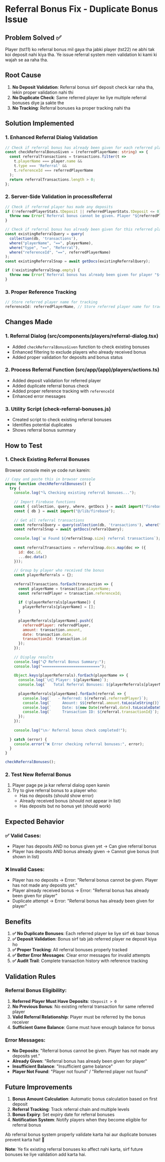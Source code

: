 # Referral Bonus Fix - Duplicate Bonus Issue

## Problem Solved ✅
Player (tst11) ko referral bonus mil gaya tha jabki player (tst22) ne abhi tak koi deposit nahi kiya tha. Ye issue referral system mein validation ki kami ki wajah se aa raha tha.

## Root Cause
1. **No Deposit Validation**: Referral bonus sirf deposit check kar raha tha, lekin proper validation nahi thi
2. **No Duplicate Check**: Same referred player ke liye multiple referral bonuses diye ja sakte the
3. **No Tracking**: Referral bonuses ka proper tracking nahi tha

## Solution Implemented

### 1. **Enhanced Referral Dialog Validation**
```typescript
// Check if referral bonus has already been given for each referred player
const checkReferralBonusGiven = (referredPlayerName: string) => {
  const referralTransactions = transactions.filter(t => 
    t.playerName === player.name && 
    t.type === 'Referral' && 
    t.referenceId === referredPlayerName
  );
  return referralTransactions.length > 0;
};
```

### 2. **Server-Side Validation in processReferral**
```typescript
// Check if referred player has made any deposits
if (!referredPlayerStats.tDeposit || referredPlayerStats.tDeposit <= 0) {
  throw new Error(`Referral bonus cannot be given. Player "${referredPlayerName}" has not made any deposits yet.`);
}

// Check if referral bonus has already been given for this referred player
const existingReferralQuery = query(
  collection(db, 'transactions'), 
  where("playerName", "==", playerName),
  where("type", "==", "Referral"),
  where("referenceId", "==", referredPlayerName)
);
const existingReferralSnap = await getDocs(existingReferralQuery);

if (!existingReferralSnap.empty) {
  throw new Error(`Referral bonus has already been given for player "${referredPlayerName}".`);
}
```

### 3. **Proper Reference Tracking**
```typescript
// Store referred player name for tracking
referenceId: referredPlayerName, // Store referred player name for tracking
```

## Changes Made

### 1. **Referral Dialog (src/components/players/referral-dialog.tsx)**
- Added `checkReferralBonusGiven` function to check existing bonuses
- Enhanced filtering to exclude players who already received bonus
- Added proper validation for deposits and bonus status

### 2. **Process Referral Function (src/app/(app)/players/actions.ts)**
- Added deposit validation for referred player
- Added duplicate referral bonus check
- Added proper reference tracking with `referenceId`
- Enhanced error messages

### 3. **Utility Script (check-referral-bonuses.js)**
- Created script to check existing referral bonuses
- Identifies potential duplicates
- Shows referral bonus summary

## How to Test

### 1. **Check Existing Referral Bonuses**
Browser console mein ye code run karein:
```javascript
// Copy and paste this in browser console
async function checkReferralBonuses() {
  try {
    console.log("🔍 Checking existing referral bonuses...");
    
    // Import Firebase functions
    const { collection, query, where, getDocs } = await import("firebase/firestore");
    const { db } = await import("@/lib/firebase");
    
    // Get all referral transactions
    const referralQuery = query(collection(db, 'transactions'), where("type", "==", "Referral"));
    const referralSnap = await getDocs(referralQuery);
    
    console.log(`📊 Found ${referralSnap.size} referral transactions`);
    
    const referralTransactions = referralSnap.docs.map(doc => ({
      id: doc.id,
      ...doc.data()
    }));
    
    // Group by player who received the bonus
    const playerReferrals = {};
    
    referralTransactions.forEach(transaction => {
      const playerName = transaction.playerName;
      const referredPlayer = transaction.referenceId;
      
      if (!playerReferrals[playerName]) {
        playerReferrals[playerName] = [];
      }
      
      playerReferrals[playerName].push({
        referredPlayer: referredPlayer,
        amount: transaction.amount,
        date: transaction.date,
        transactionId: transaction.id
      });
    });
    
    // Display results
    console.log("📋 Referral Bonus Summary:");
    console.log("==========================");
    
    Object.keys(playerReferrals).forEach(playerName => {
      console.log(`\n👤 Player: ${playerName}`);
      console.log(`   Total Referral Bonuses: ${playerReferrals[playerName].length}`);
      
      playerReferrals[playerName].forEach(referral => {
        console.log(`   - Referred: ${referral.referredPlayer}`);
        console.log(`     Amount: $${referral.amount.toLocaleString()}`);
        console.log(`     Date: ${new Date(referral.date).toLocaleDateString()}`);
        console.log(`     Transaction ID: ${referral.transactionId}`);
      });
    });
    
    console.log("\n✅ Referral bonus check completed!");
    
  } catch (error) {
    console.error("❌ Error checking referral bonuses:", error);
  }
}

checkReferralBonuses();
```

### 2. **Test New Referral Bonus**
1. Player page pe ja kar referral dialog open karein
2. Try to give referral bonus to a player who:
   - Has no deposits (should show error)
   - Already received bonus (should not appear in list)
   - Has deposits but no bonus yet (should work)

## Expected Behavior

### ✅ Valid Cases:
- Player has deposits AND no bonus given yet → Can give referral bonus
- Player has deposits AND bonus already given → Cannot give bonus (not shown in list)

### ❌ Invalid Cases:
- Player has no deposits → Error: "Referral bonus cannot be given. Player has not made any deposits yet."
- Player already received bonus → Error: "Referral bonus has already been given for player"
- Duplicate attempt → Error: "Referral bonus has already been given for player"

## Benefits

1. **✅ No Duplicate Bonuses**: Each referred player ke liye sirf ek baar bonus
2. **✅ Deposit Validation**: Bonus sirf tab jab referred player ne deposit kiya ho
3. **✅ Proper Tracking**: All referral bonuses properly tracked
4. **✅ Better Error Messages**: Clear error messages for invalid attempts
5. **✅ Audit Trail**: Complete transaction history with reference tracking

## Validation Rules

### Referral Bonus Eligibility:
1. **Referred Player Must Have Deposits**: `tDeposit > 0`
2. **No Previous Bonus**: No existing referral transaction for same referred player
3. **Valid Referral Relationship**: Player must be referred by the bonus receiver
4. **Sufficient Game Balance**: Game must have enough balance for bonus

### Error Messages:
- **No Deposits**: "Referral bonus cannot be given. Player has not made any deposits yet."
- **Already Given**: "Referral bonus has already been given for player"
- **Insufficient Balance**: "Insufficient game balance"
- **Player Not Found**: "Player not found" / "Referred player not found"

## Future Improvements

1. **Bonus Amount Calculation**: Automatic bonus calculation based on first deposit
2. **Referral Tracking**: Track referral chain and multiple levels
3. **Bonus Expiry**: Set expiry date for referral bonuses
4. **Notification System**: Notify players when they become eligible for referral bonus

Ab referral bonus system properly validate karta hai aur duplicate bonuses prevent karta hai! 🎉

**Note**: Ye fix existing referral bonuses ko affect nahi karta, sirf future bonuses ke liye validation add karta hai.
